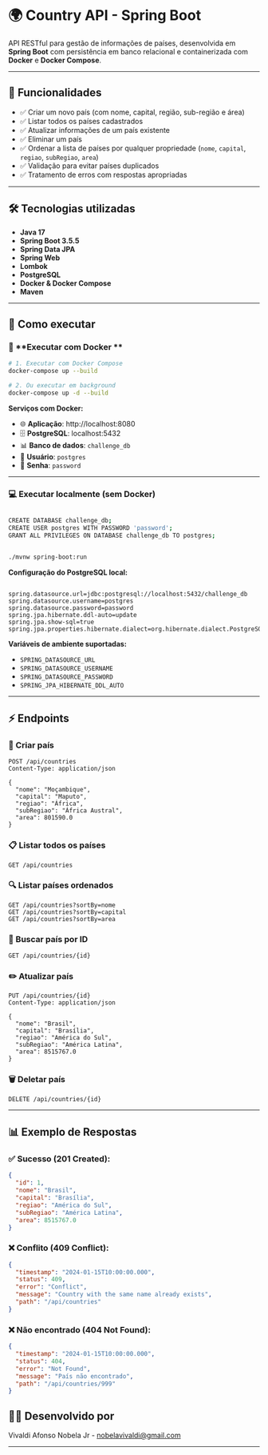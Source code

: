 # 🌍 Country API - Spring Boot

API RESTful para gestão de informações de países, desenvolvida em **Spring Boot** com persistência em banco relacional e containerizada com **Docker** e **Docker Compose**.

---

## 📌 Funcionalidades

- ✅ Criar um novo país (com nome, capital, região, sub-região e área)
- ✅ Listar todos os países cadastrados
- ✅ Atualizar informações de um país existente
- ✅ Eliminar um país
- ✅ Ordenar a lista de países por qualquer propriedade (`nome`, `capital`, `regiao`, `subRegiao`, `area`)
- ✅ Validação para evitar países duplicados
- ✅ Tratamento de erros com respostas apropriadas

---

## 🛠️ Tecnologias utilizadas

- **Java 17**
- **Spring Boot 3.5.5**
- **Spring Data JPA**
- **Spring Web**
- **Lombok**
- **PostgreSQL**
- **Docker & Docker Compose**
- **Maven**

---

## 🚀 Como executar

### 🐳 **Executar com Docker **

```bash
# 1. Executar com Docker Compose
docker-compose up --build

# 2. Ou executar em background
docker-compose up -d --build
```

**Serviços com Docker:**
- 🌐 **Aplicação**: http://localhost:8080
- 🗄️ **PostgreSQL**: localhost:5432
- 📊 **Banco de dados**: `challenge_db`
- 👤 **Usuário**: `postgres`
- 🔑 **Senha**: `password`

---

### 💻 **Executar localmente (sem Docker)**

```bash

CREATE DATABASE challenge_db;
CREATE USER postgres WITH PASSWORD 'password';
GRANT ALL PRIVILEGES ON DATABASE challenge_db TO postgres;


./mvnw spring-boot:run
```

**Configuração do PostgreSQL local:**
```properties

spring.datasource.url=jdbc:postgresql://localhost:5432/challenge_db
spring.datasource.username=postgres
spring.datasource.password=password
spring.jpa.hibernate.ddl-auto=update
spring.jpa.show-sql=true
spring.jpa.properties.hibernate.dialect=org.hibernate.dialect.PostgreSQLDialect
```

**Variáveis de ambiente suportadas:**
- `SPRING_DATASOURCE_URL`
- `SPRING_DATASOURCE_USERNAME`
- `SPRING_DATASOURCE_PASSWORD`
- `SPRING_JPA_HIBERNATE_DDL_AUTO`

---

## ⚡ Endpoints

### 📝 Criar país
```http
POST /api/countries
Content-Type: application/json

{
  "nome": "Moçambique",
  "capital": "Maputo",
  "regiao": "África",
  "subRegiao": "África Austral",
  "area": 801590.0
}
```

### 📋 Listar todos os países
```http
GET /api/countries
```

### 🔍 Listar países ordenados
```http
GET /api/countries?sortBy=nome
GET /api/countries?sortBy=capital
GET /api/countries?sortBy=area
```

### 🔎 Buscar país por ID
```http
GET /api/countries/{id}
```

### ✏️ Atualizar país
```http
PUT /api/countries/{id}
Content-Type: application/json

{
  "nome": "Brasil",
  "capital": "Brasília",
  "regiao": "América do Sul",
  "subRegiao": "América Latina",
  "area": 8515767.0
}
```

### 🗑️ Deletar país
```http
DELETE /api/countries/{id}
```

---

## 📊 Exemplo de Respostas

### ✅ Sucesso (201 Created):
```json
{
  "id": 1,
  "nome": "Brasil",
  "capital": "Brasília",
  "regiao": "América do Sul",
  "subRegiao": "América Latina",
  "area": 8515767.0
}
```

### ❌ Conflito (409 Conflict):
```json
{
  "timestamp": "2024-01-15T10:00:00.000",
  "status": 409,
  "error": "Conflict",
  "message": "Country with the same name already exists",
  "path": "/api/countries"
}
```

### ❌ Não encontrado (404 Not Found):
```json
{
  "timestamp": "2024-01-15T10:00:00.000",
  "status": 404,
  "error": "Not Found",
  "message": "País não encontrado",
  "path": "/api/countries/999"
}
```

## 👨‍💻 Desenvolvido por

Vivaldi Afonso Nobela Jr - nobelavivaldi@gmail.com

---